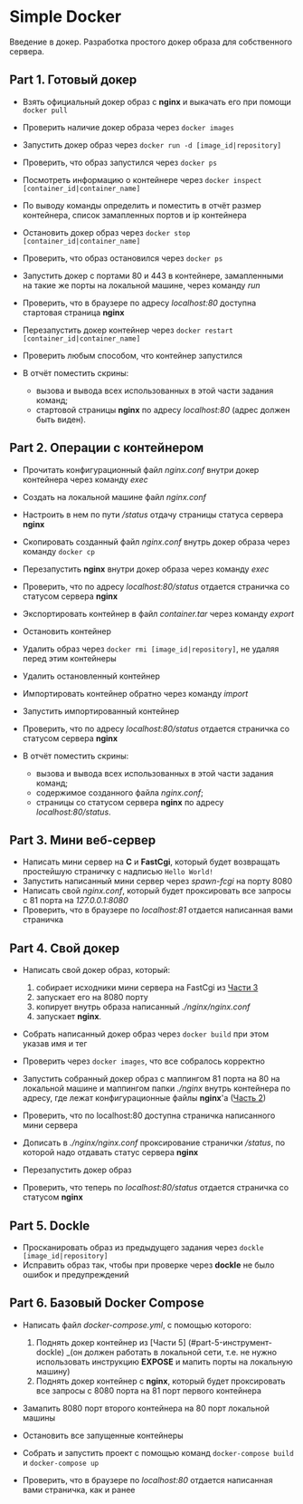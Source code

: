 # Simple Docker

Введение в докер. Разработка простого докер образа для собственного сервера.

## Part 1. Готовый докер

- Взять официальный докер образ с **nginx** и выкачать его при помощи `docker pull`
- Проверить наличие докер образа через `docker images`
- Запустить докер образ через `docker run -d [image_id|repository]`
- Проверить, что образ запустился через `docker ps`
- Посмотреть информацию о контейнере через `docker inspect [container_id|container_name]`
- По выводу команды определить и поместить в отчёт размер контейнера, список замапленных портов и ip контейнера
- Остановить докер образ через `docker stop [container_id|container_name]`
- Проверить, что образ остановился через `docker ps`
- Запустить докер с портами 80 и 443 в контейнере, замапленными на такие же порты на локальной машине, через команду *run*
- Проверить, что в браузере по адресу *localhost:80* доступна стартовая страница **nginx**
- Перезапустить докер контейнер через `docker restart [container_id|container_name]`
- Проверить любым способом, что контейнер запустился

- В отчёт поместить скрины:
  - вызова и вывода всех использованных в этой части задания команд;
  - стартовой страницы **nginx** по адресу *localhost:80* (адрес должен быть виден).
  
## Part 2. Операции с контейнером

- Прочитать конфигурационный файл *nginx.conf* внутри докер контейнера через команду *exec*
- Создать на локальной машине файл *nginx.conf*
- Настроить в нем по пути */status* отдачу страницы статуса сервера **nginx**
- Скопировать созданный файл *nginx.conf* внутрь докер образа через команду `docker cp`
- Перезапустить **nginx** внутри докер образа через команду *exec*
- Проверить, что по адресу *localhost:80/status* отдается страничка со статусом сервера **nginx**
- Экспортировать контейнер в файл *container.tar* через команду *export*
- Остановить контейнер
- Удалить образ через `docker rmi [image_id|repository]`, не удаляя перед этим контейнеры
- Удалить остановленный контейнер
- Импортировать контейнер обратно через команду *import*
- Запустить импортированный контейнер
- Проверить, что по адресу *localhost:80/status* отдается страничка со статусом сервера **nginx**

- В отчёт поместить скрины:
  - вызова и вывода всех использованных в этой части задания команд;
  - содержимое созданного файла *nginx.conf*;
  - страницы со статусом сервера **nginx** по адресу *localhost:80/status*.

## Part 3. Мини веб-сервер

- Написать мини сервер на **C** и **FastCgi**, который будет возвращать простейшую страничку с надписью `Hello World!`
- Запустить написанный мини сервер через *spawn-fcgi* на порту 8080
- Написать свой *nginx.conf*, который будет проксировать все запросы с 81 порта на *127.0.0.1:8080*
- Проверить, что в браузере по *localhost:81* отдается написанная вами страничка

## Part 4. Свой докер

- Написать свой докер образ, который:
   1) собирает исходники мини сервера на FastCgi из [Части 3](#part-3-мини-веб-сервер)
   2) запускает его на 8080 порту
   3) копирует внутрь образа написанный *./nginx/nginx.conf*
   4) запускает **nginx**.

- Собрать написанный докер образ через `docker build` при этом указав имя и тег
- Проверить через `docker images`, что все собралось корректно
- Запустить собранный докер образ с маппингом 81 порта на 80 на локальной машине и маппингом папки *./nginx* внутрь контейнера по адресу, где лежат конфигурационные файлы **nginx**'а ([Часть 2](#part-2-операции-с-контейнером))
- Проверить, что по localhost:80 доступна страничка написанного мини сервера
- Дописать в *./nginx/nginx.conf* проксирование странички */status*, по которой надо отдавать статус сервера **nginx**
- Перезапустить докер образ
- Проверить, что теперь по *localhost:80/status* отдается страничка со статусом **nginx**

## Part 5. **Dockle**

- Просканировать образ из предыдущего задания через `dockle [image_id|repository]`
- Исправить образ так, чтобы при проверке через **dockle** не было ошибок и предупреждений

## Part 6. Базовый **Docker Compose**

- Написать файл *docker-compose.yml*, с помощью которого:
   1) Поднять докер контейнер из [Части 5] (#part-5-инструмент-dockle) _(он должен работать в локальной сети, т.е. не нужно использовать инструкцию **EXPOSE** и мапить порты на локальную машину)
   2) Поднять докер контейнер с **nginx**, который будет проксировать все запросы с 8080 порта на 81 порт первого контейнера
- Замапить 8080 порт второго контейнера на 80 порт локальной машины

- Остановить все запущенные контейнеры
- Собрать и запустить проект с помощью команд `docker-compose build` и `docker-compose up`
- Проверить, что в браузере по *localhost:80* отдается написанная вами страничка, как и ранее
